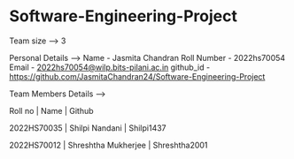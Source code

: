 # Software-Engineering-Project

Team size --> 3 

Personal Details -->
Name - Jasmita Chandran
Roll Number - 2022hs70054
Email - 2022hs70054@wilp.bits-pilani.ac.in
github_id - https://github.com/JasmitaChandran24/Software-Engineering-Project

Team Members Details -->


Roll no     |  Name               | Github


2022HS70035 |	Shilpi Nandani	    | Shilpi1437


2022HS70012 | Shreshtha Mukherjee |	Shreshtha2001
